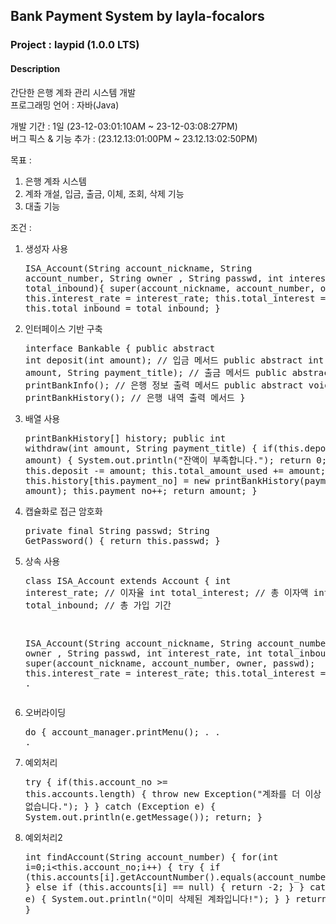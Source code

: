 ## Bank Payment System by layla-focalors
### Project : laypid (1.0.0 LTS)

#### Description
간단한 은행 계좌 관리 시스템 개발  
프로그래밍 언어 : 자바(Java)  

개발 기간 : 1일 (23-12-03:01:10AM ~ 23-12-03:08:27PM)  
   버그 픽스 & 기능 추가 : (23.12.13:01:00PM ~ 23.12.13:02:50PM)

목표 :
1. 은행 계좌 시스템
2. 계좌 개설, 입금, 출금, 이체, 조회, 삭제 기능
3. 대출 기능

조건 :
1. 생성자 사용 <pre>ISA_Account(String account_nickname, String account_number, String owner
   , String passwd, int interest_rate, int total_inbound){
   super(account_nickname, account_number, owner, passwd);
   this.interest_rate = interest_rate;
   this.total_interest = 0;
   this.total_inbound = total_inbound;
   }</pre>
2. 인터페이스 기반 구축 <pre>interface Bankable {
   public abstract int deposit(int amount); // 입금 메서드
   public abstract int withdraw(int amount, String payment_title); // 출금 메서드
   public abstract void printBankInfo(); // 은행 정보 출력 메서드
   public abstract void printBankHistory(); // 은행 내역 출력 메서드
   }</pre>
3. 배열 사용 <pre>printBankHistory[] history; public int withdraw(int amount, String payment_title) {
   if(this.deposit < amount) {
   System.out.println("잔액이 부족합니다.");
   return 0;
   }
   this.deposit -= amount;
   this.total_amount_used += amount;
   this.history[this.payment_no] = new printBankHistory(payment_title, amount);
   this.payment_no++;
   return amount;
   }</pre>
4. 캡슐화로 접근 암호화 <pre>private final String passwd; String GetPassword() { return this.passwd; }</pre>
5. 상속 사용 <pre>class ISA_Account extends Account {
   int interest_rate; // 이자율
   int total_interest; // 총 이자액
   int total_inbound; // 총 가입 기간

   ISA_Account(String account_nickname, String account_number, String owner
   , String passwd, int interest_rate, int total_inbound){
   super(account_nickname, account_number, owner, passwd);
   this.interest_rate = interest_rate;
   this.total_interest = 0; . . .</pre>
6. 오버라이딩 <pre>do {
   account_manager.printMenu(); . . .</pre>
7. 예외처리 <pre>try {
   if(this.account_no >= this.accounts.length) {
   throw new Exception("계좌를 더 이상 생성할 수 없습니다.");
   }
   } catch (Exception e) {
   System.out.println(e.getMessage());
   return;
   }</pre>
8. 예외처리2 <pre>int findAccount(String account_number) {
   for(int i=0;i<this.account_no;i++) {
   try {
   if (this.accounts[i].getAccountNumber().equals(account_number)) {
   return i;
   } else if (this.accounts[i] == null) {
   return -2;
   }
   } catch (Exception e) {
   System.out.println("이미 삭제된 계좌입니다!");
   }
   }
   return -1;
   }</pre>

